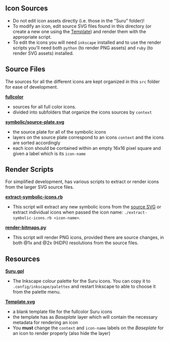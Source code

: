 ## Icon Sources

- Do not edit icon assets directly (i.e. those in the "Suru" folder)! 
- To modify an icon, edit source SVG files found in this directory (or create a new one using the [Template](Template.svg)) and render them with the appropriate script.
- To edit the icons you will need `inkscape` installed and to use the render scripts you'll need both `python` (to render PNG assets) and `ruby` (to render SVG assets) installed.

## Source Files

The sources for all the different icons are kept organized in this `src` folder for ease of development.

**[fullcolor](./fullcolor)**
 - sources for all full color icons.
 - divided into subfolders that organize the icons sources by `context`

**[symbolic/source-plate.svg](./symbolic/source-plate.svg)**
 - the source plate for all of the symbolic icons
 - layers on the source plate correspond to an icons `context` and the icons are sorted accordingly
 - each icon should be contained within an empty 16x16 pixel square and given a label which is its `icon-name`

## Render Scripts

For simplified development, has various scripts to extract or render icons from the larger SVG source files.

**[extract-symbolic-icons.rb](./extract-symbolic-icons.rb)**
 - This script will extract any new symbolic icons from the [source SVG](./symbolic/source-plate.svg) or extract individual icons when passed the icon name: `./extract-symbolic-icons.rb <icon-name>`. 

**[render-bitmaps.py](./render-bitmaps.py)**
- This script will render PNG icons, provided there are source changes, in both @1x and @2x (HiDPi) resolutions from the source files. 

## Resources

**[Suru.gpl](./Suru.gpl)**
- The Inkscape colour palette for the Suru icons. You can copy it to `.config/inkscape/palettes` and restart Inkscape to able to choose it from the palette menu.

**[Template.svg](./Template.svg)**
 - a blank template file for the fullcolor Suru icons
 - the template has as _Baseplate_ layer which will contain the necessary metadata for rendering an icon
 - You **must** change the `context` and `icon-name` labels on the _Baseplate_ for an icon to render properly (also hide the layer)